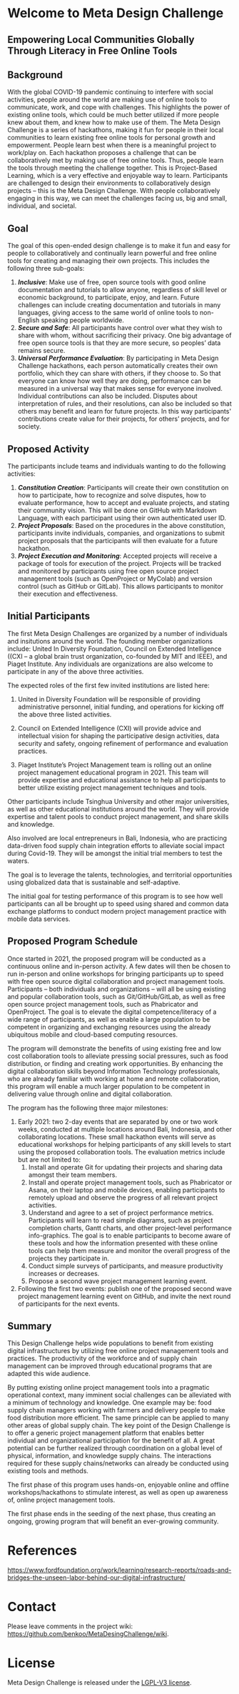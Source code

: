 # Welcome to Meta Design Challenge
## Empowering Local Communities Globally Through Literacy in Free Online Tools

## Background
With the global COVID-19 pandemic continuing to interfere with social activities, people around the world are making use of online tools to communicate, work, and cope with challenges.  This highlights the power of existing online tools, which could be much better utilized if more people knew about them, and knew how to make use of them.  The Meta Design Challenge is a series of hackathons, making it fun for people in their local communities to learn existing free online tools for personal growth and empowerment.  People learn best when there is a meaningful project to work/play on.  Each hackathon proposes a challenge that can be collaboratively met by making use of free online tools.  Thus, people learn the tools through meeting the challenge together.  This is Project-Based Learning, which is a very effective and enjoyable way to learn.  Participants are challenged to design their environments to collaboratively design projects – this is the Meta Design Challenge.  With people collaboratively engaging in this way, we can meet the challenges facing us, big and small, individual, and societal.

## Goal
The goal of this open-ended design challenge is to make it fun and easy for people to collaboratively and continually learn powerful and free online tools for creating and managing their own projects.  This includes the following three sub-goals:
1. **_Inclusive_**: Make use of free, open source tools with good online documentation and tutorials to allow anyone, regardless of skill level or economic background, to participate, enjoy, and learn.  Future challenges can include creating documentation and tutorials in many languages, giving access to the same world of online tools to non-English speaking people worldwide. 
1. **_Secure and Safe_**: All participants have control over what they wish to share with whom, without sacrificing their privacy.  One big advantage of free open source tools is that they are more secure, so peoples’ data remains secure.
1. **_Universal Performance Evaluation_**: By participating in Meta Design Challenge hackathons, each person automatically creates their own portfolio, which they can share with others, if they choose to.  So that everyone can know how well they are doing, performance can be measured in a universal way that makes sense for everyone involved.  Individual contributions can also be included.  Disputes about interpretation of rules, and their resolutions, can also be included so that others may benefit and learn for future projects.  In this way participants' contributions create value for their projects, for others’ projects, and for society.

## Proposed Activity
The participants include teams and individuals wanting to do the following activities:
1. **_Constitution Creation_**: Participants will create their own constitution on how to participate, how to recognize and solve disputes, how to evaluate performance, how to accept and evaluate projects, and stating their community vision.  This will be done on GitHub with Markdown Language, with each participant using their own authenticated user ID.
1. **_Project Proposals_**: Based on the procedures in the above constitution, participants invite individuals, companies, and organizations to submit project proposals that the participants will then evaluate for a future hackathon.
1. **_Project Execution and Monitoring_**: Accepted projects will receive a package of tools for execution of the project.  Projects will be tracked and monitored by participants using free open source project management tools (such as OpenProject or MyColab) and version control (such as GitHub or GitLab).  This allows participants to monitor their execution and effectiveness.

## Initial Participants

The first Meta Design Challenges are organized by a number of individuals and insitutions around the world.  The founding member organizations include: United In Diversity Foundation, Council on Extended Intelligence ((CXI – a global brain trust organization, co-founded by MIT and IEEE), and Piaget Institute.  Any individuals are organizations are also welcome to participate in any of the above three activities. 

The expected roles of the first few invited institutions are listed here:

1. United in Diversity Foundation will be responsible of providing administrative personnel, initial funding, and operations for kicking off the above three listed activities. 

1. Council on Extended Intelligence (CXI) will provide advice and intellectual vision for shaping the participative design activities, data security and safety, ongoing refinement of performance and evaluation practices.

1. Piaget Institute’s Project Management team is rolling out an online project management educational program in 2021. This team will provide expertise and educational assistance to help all participants to better utilize existing project management techniques and tools.

Other participants include Tsinghua University and other major universities, as well as other educational institutions around the world.  They will provide expertise and talent pools to conduct project management, and share skills and knowledge. 

Also involved are local entrepreneurs in Bali, Indonesia, who are practicing data-driven food supply chain integration efforts to alleviate social impact during Covid-19.  They will be amongst the initial trial members to test the waters. 

The goal is to leverage the talents, technologies, and territorial opportunities using globalized data that is sustainable and self-adaptive.  

The initial goal for testing performance of this program is to see how well participants can all be brought up to speed using shared and common data exchange platforms to conduct modern project management practice with mobile data services.


## Proposed Program Schedule

Once started in 2021, the proposed program will be conducted as a continuous online and in-person activity.  A few dates will then be chosen to run in-person and online workshops for bringing participants up to speed with free open source digital collaboration and project management tools.  Participants – both individuals and organizations – will all be using existing and popular collaboration tools, such as Git/GitHub/GitLab, as well as free open source project management tools, such as Phabricator and OpenProject.  The goal is to elevate the digital competence/literacy of a wide range of participants, as well as enable a large population to be competent in organizing and exchanging resources using the already ubiquitous mobile and cloud-based computing resources. 

The program will demonstrate the benefits of using existing free and low cost collaboration tools to alleviate pressing social pressures, such as food distribution, or finding and creating work opportunities.  By enhancing the digital collaboration skills beyond Information Technology professionals, who are already familiar with working at home and remote collaboration, this program will enable a much larger population to be competent in delivering value through online and digital collaboration.

The program has the following three major milestones:

1. Early 2021: two 2-day events that are separated by one or two work weeks, conducted at multiple locations around Bali, Indonesia, and other collaborating locations.  These small hackathon events will serve as educational workshops for helping participants of any skill levels to start using the proposed collaboration tools.  The evaluation metrics include but are not limited to:
   1. Install and operate Git for updating their projects and sharing data amongst their team members.
   1. Install and operate project management tools, such as Phabricator or Asana, on their laptop and mobile devices, enabling participants to remotely upload and observe the progress of all relevant project activities.
   1. Understand and agree to a set of project performance metrics.  Participants will learn to read simple diagrams, such as project completion charts, Gantt charts, and other project-level performance info-graphics.  The goal is to enable participants to become aware of these tools and how the information presented with these online tools can help them measure and monitor the overall progress of the projects they participate in.
   1. Conduct simple surveys of participants, and measure productivity increases or decreases. 
   1. Propose a second wave project management learning event.
1. Following the first two events: publish one of the proposed second wave project management learning event on GitHub, and invite the next round of participants for the next events.

## Summary

This Design Challenge helps wide populations to benefit from existing digital infrastructures by utilizing free online project management tools and practices.  The productivity of the workforce and of supply chain management can be improved through educational programs that are adapted this wide audience.  

By putting existing online project management tools into a pragmatic operational context, many imminent social challenges can be alleviated with a minimum of technology and knowledge.  One example may be: food supply chain managers working with farmers and delivery people to make food distribution more efficient.  The same principle can be applied to many other areas of global supply chain.  The key point of the Design Challenge is to offer a generic project management platform that enables better individual and organizational participation for the benefit of all.  A great potential can be further realized through coordination on a global level of physical, information, and knowledge supply chains.  The interactions required for these supply chains/networks can already be conducted using existing tools and methods.  

The first phase of this program uses hands-on, enjoyable online and offline workshops/hackathons to stimulate interest, as well as open up awareness of, online project management tools.

The first phase ends in the seeding of the next phase, thus creating an ongoing, growing program that will benefit an ever-growing community.


# References

https://www.fordfoundation.org/work/learning/research-reports/roads-and-bridges-the-unseen-labor-behind-our-digital-infrastructure/

# Contact
Please leave comments in the project wiki: https://github.com/benkoo/MetaDesingChallenge/wiki.

# License
Meta Design Challenge is released under the [LGPL-V3 license](LICENSE).

